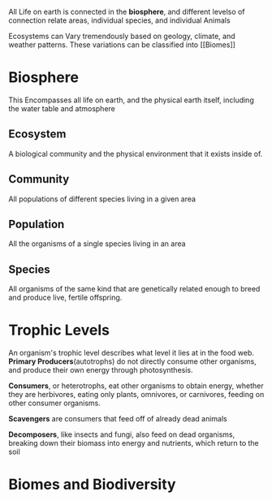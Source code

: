 All Life on earth is connected in the **biosphere**, and different levelso of connection relate areas, individual species, and individual Animals

Ecosystems can Vary tremendously based on geology, climate, and weather patterns. These variations can be classified into [[Biomes]]

# Biosphere
This Encompasses all life on earth, and the physical earth itself, including the water table and atmosphere

## Ecosystem
A biological community and the physical environment that it exists inside of.

## Community
All populations of different species living in a given area

## Population
All the organisms of a single species living in an area

## Species 
All organisms of the same kind that are genetically related enough to breed and produce live, fertile offspring. 

# Trophic Levels
An organism's trophic level describes what level it lies at in the food web. **Primary Producers**(autotrophs) do not directly consume other organisms, and produce their own energy through photosynthesis. 

**Consumers**, or heterotrophs, eat other organisms to obtain energy, whether they are herbivores, eating only plants, omnivores, or carnivores, feeding on other consumer organisms.

**Scavengers** are consumers that feed off of already dead animals

**Decomposers**, like insects and fungi, also feed on dead organisms, breaking down their biomass into energy and nutrients, which return to the soil

# Biomes and Biodiversity

